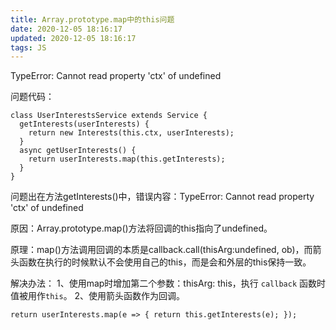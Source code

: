 ```yaml
---
title: Array.prototype.map中的this问题
date: 2020-12-05 18:16:17
updated: 2020-12-05 18:16:17
tags: JS
---
```

TypeError: Cannot read property 'ctx' of undefined

<!-- more -->

问题代码：
```
class UserInterestsService extends Service {
  getInterests(userInterests) {
    return new Interests(this.ctx, userInterests);
  }
  async getUserInterests() {
    return userInterests.map(this.getInterests);
  }
}
```

问题出在方法getInterests()中，错误内容：TypeError: Cannot read property 'ctx' of undefined

原因：Array.prototype.map()方法将回调的this指向了undefined。

原理：map()方法调用回调的本质是callback.call(thisArg:undefined, ob)，而箭头函数在执行的时候默认不会使用自己的this，而是会和外层的this保持一致。

解决办法：
1、使用map时增加第二个参数：thisArg: this，执行 `callback` 函数时值被用作`this`。
2、使用箭头函数作为回调。
```
return userInterests.map(e => { return this.getInterests(e); });
```
